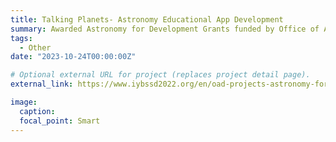 ```yaml
---
title: Talking Planets- Astronomy Educational App Development
summary: Awarded Astronomy for Development Grants funded by Office of Astronomy for Development of the International Astronomical Union for this astronomy education related project. I am the leader and project coordinator of this project. You can download our developed app by following this link- `https://play.google.com/store/apps/details?id=app.talking.planets`. It’s an android application with 12 characters (8 planets of our solar system, Sun, our Moon, Europa, and IO). A user can chat with these characters to  know their mass, temperature, size, type, sky color, etc. The characters will behave like  chatbots with the user.
tags:
  - Other
date: "2023-10-24T00:00:00Z"

# Optional external URL for project (replaces project detail page).
external_link: https://www.iybssd2022.org/en/oad-projects-astronomy-for-students-through-app-and-game/

image:
  caption:
  focal_point: Smart
---
```

